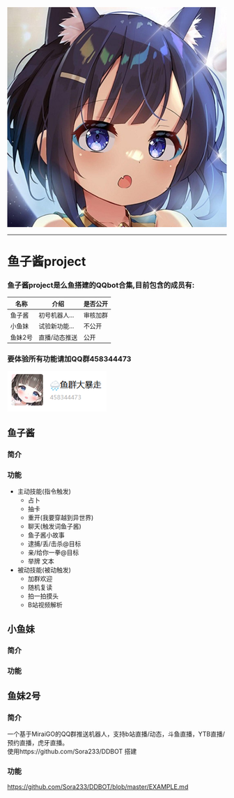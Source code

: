 <div align="center"> <img src="/logo.jpg"> </div>

-----

# 鱼子酱project
### 鱼子酱project是么鱼搭建的QQbot合集,目前包含的成员有:
|名称|介绍|是否公开|
|----|----|----|
|鱼子酱|初号机器人...|审核加群|
|小鱼妹|试验新功能...|不公开|
|鱼妹2号|直播/动态推送|公开|

### 要体验所有功能请加QQ群458344473
![QQ群](/qqgroup.png)

## 鱼子酱
### 简介
### 功能
* 主动技能(指令触发)
  - 占卜
  - 抽卡
  - 重开(我要穿越到异世界)
  - 聊天(触发词鱼子酱)
  - 鱼子酱小故事
  - 逮捕/丢/击杀@目标
  - 亲/给你一拳@目标
  - 举牌 文本
* 被动技能(被动触发)
  - 加群欢迎
  - 随机复读
  - 拍一拍摸头
  - B站视频解析

## 小鱼妹
### 简介
### 功能


## 鱼妹2号
### 简介
一个基于MiraiGO的QQ群推送机器人，支持b站直播/动态，斗鱼直播，YTB直播/预约直播，虎牙直播。  
使用https://github.com/Sora233/DDBOT 搭建
### 功能
https://github.com/Sora233/DDBOT/blob/master/EXAMPLE.md

